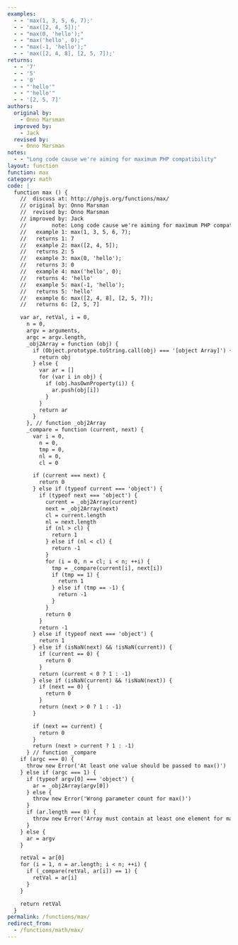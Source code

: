 ```yaml
---
examples:
  - - 'max(1, 3, 5, 6, 7);'
  - - 'max([2, 4, 5]);'
  - - "max(0, 'hello');"
  - - "max('hello', 0);"
  - - "max(-1, 'hello');"
  - - 'max([2, 4, 8], [2, 5, 7]);'
returns:
  - - '7'
  - - '5'
  - - '0'
  - - "'hello'"
  - - "'hello'"
  - - '[2, 5, 7]'
authors:
  original by:
    - Onno Marsman
  improved by:
    - Jack
  revised by:
    - Onno Marsman
notes:
  - - "Long code cause we're aiming for maximum PHP compatibility"
layout: function
function: max
category: math
code: |
  function max () {
    //  discuss at: http://phpjs.org/functions/max/
    // original by: Onno Marsman
    //  revised by: Onno Marsman
    // improved by: Jack
    //        note: Long code cause we're aiming for maximum PHP compatibility
    //   example 1: max(1, 3, 5, 6, 7);
    //   returns 1: 7
    //   example 2: max([2, 4, 5]);
    //   returns 2: 5
    //   example 3: max(0, 'hello');
    //   returns 3: 0
    //   example 4: max('hello', 0);
    //   returns 4: 'hello'
    //   example 5: max(-1, 'hello');
    //   returns 5: 'hello'
    //   example 6: max([2, 4, 8], [2, 5, 7]);
    //   returns 6: [2, 5, 7]

    var ar, retVal, i = 0,
      n = 0,
      argv = arguments,
      argc = argv.length,
      _obj2Array = function (obj) {
        if (Object.prototype.toString.call(obj) === '[object Array]') {
          return obj
        } else {
          var ar = []
          for (var i in obj) {
            if (obj.hasOwnProperty(i)) {
              ar.push(obj[i])
            }
          }
          return ar
        }
      }, // function _obj2Array
      _compare = function (current, next) {
        var i = 0,
          n = 0,
          tmp = 0,
          nl = 0,
          cl = 0

        if (current === next) {
          return 0
        } else if (typeof current === 'object') {
          if (typeof next === 'object') {
            current = _obj2Array(current)
            next = _obj2Array(next)
            cl = current.length
            nl = next.length
            if (nl > cl) {
              return 1
            } else if (nl < cl) {
              return -1
            }
            for (i = 0, n = cl; i < n; ++i) {
              tmp = _compare(current[i], next[i])
              if (tmp == 1) {
                return 1
              } else if (tmp == -1) {
                return -1
              }
            }
            return 0
          }
          return -1
        } else if (typeof next === 'object') {
          return 1
        } else if (isNaN(next) && !isNaN(current)) {
          if (current == 0) {
            return 0
          }
          return (current < 0 ? 1 : -1)
        } else if (isNaN(current) && !isNaN(next)) {
          if (next == 0) {
            return 0
          }
          return (next > 0 ? 1 : -1)
        }

        if (next == current) {
          return 0
        }
        return (next > current ? 1 : -1)
      } // function _compare
    if (argc === 0) {
      throw new Error('At least one value should be passed to max()')
    } else if (argc === 1) {
      if (typeof argv[0] === 'object') {
        ar = _obj2Array(argv[0])
      } else {
        throw new Error('Wrong parameter count for max()')
      }
      if (ar.length === 0) {
        throw new Error('Array must contain at least one element for max()')
      }
    } else {
      ar = argv
    }

    retVal = ar[0]
    for (i = 1, n = ar.length; i < n; ++i) {
      if (_compare(retVal, ar[i]) == 1) {
        retVal = ar[i]
      }
    }

    return retVal
  }
permalink: /functions/max/
redirect_from:
  - /functions/math/max/
---
```


<!-- WARNING! This file is auto generated by `npm run web:inject`, do not edit by hand -->
